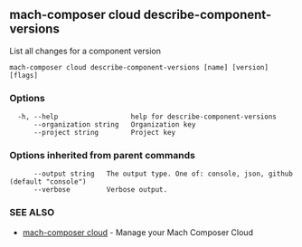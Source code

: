 ## mach-composer cloud describe-component-versions

List all changes for a component version

```
mach-composer cloud describe-component-versions [name] [version] [flags]
```

### Options

```
  -h, --help                  help for describe-component-versions
      --organization string   Organization key
      --project string        Project key
```

### Options inherited from parent commands

```
      --output string   The output type. One of: console, json, github (default "console")
      --verbose         Verbose output.
```

### SEE ALSO

* [mach-composer cloud](mach-composer_cloud.md)	 - Manage your Mach Composer Cloud

